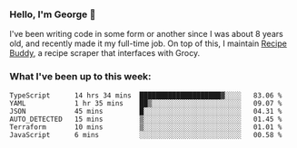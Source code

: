 ### Hello, I'm George 👋

I've been writing code in some form or another since I was about 8 years old, and recently made it my full-time job. On top of this, I maintain [Recipe Buddy](https://github.com/georgegebbett/recipe-buddy), a recipe scraper that interfaces with Grocy.  

<!--
**georgegebbett/georgegebbett** is a ✨ _special_ ✨ repository because its `README.md` (this file) appears on your GitHub profile.

Here are some ideas to get you started:

- 🔭 I’m currently working on ...
- 🌱 I’m currently learning ...
- 👯 I’m looking to collaborate on ...
- 🤔 I’m looking for help with ...
- 💬 Ask me about ...
- 📫 How to reach me: ...
- 😄 Pronouns: ...
- ⚡ Fun fact: ...
-->

### What I've been up to this week:
<!--START_SECTION:waka-->

```text
TypeScript      14 hrs 34 mins  ████████████████████▓░░░░   83.06 %
YAML            1 hr 35 mins    ██▒░░░░░░░░░░░░░░░░░░░░░░   09.07 %
JSON            45 mins         █░░░░░░░░░░░░░░░░░░░░░░░░   04.31 %
AUTO_DETECTED   15 mins         ▒░░░░░░░░░░░░░░░░░░░░░░░░   01.45 %
Terraform       10 mins         ▒░░░░░░░░░░░░░░░░░░░░░░░░   01.01 %
JavaScript      6 mins          ░░░░░░░░░░░░░░░░░░░░░░░░░   00.58 %
```

<!--END_SECTION:waka-->
